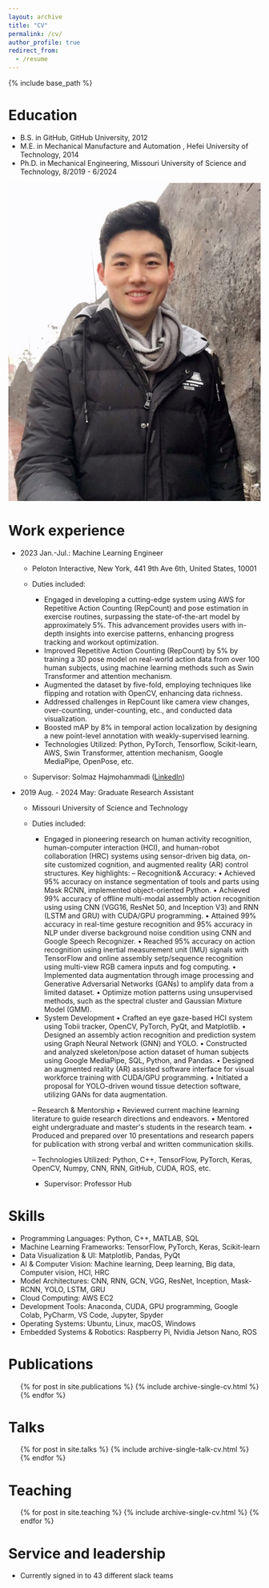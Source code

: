 ```yaml
---
layout: archive
title: "CV"
permalink: /cv/
author_profile: true
redirect_from:
  - /resume
---
```


{% include base_path %}

Education
======
* B.S. in GitHub, GitHub University, 2012
* M.E. in Mechanical Manufacture and Automation , Hefei University of Technology, 2014
* Ph.D. in Mechanical Engineering, Missouri University of Science and Technology, 8/2019 - 6/2024
<img src="images/haodongchen.jpg" alt="" width="650px"> 


Work experience
======
* 2023 Jan.-Jul.: Machine Learning Engineer
  * Peloton Interactive, New York, 441 9th Ave 6th, United States, 10001
  * Duties included:
    - Engaged in developing a cutting-edge system using AWS for Repetitive Action Counting (RepCount) and pose estimation in exercise routines, surpassing the state-of-the-art model by approximately 5%. This advancement provides users with in-depth insights into exercise patterns, enhancing progress tracking and workout optimization.
    - Improved Repetitive Action Counting (RepCount) by 5% by training a 3D pose model on real-world action data from over 100 human subjects, using machine learning methods such as Swin Transformer and attention mechanism.
    - Augmented the dataset by five-fold, employing techniques like flipping and rotation with OpenCV, enhancing data richness.
    - Addressed challenges in RepCount like camera view changes, over-counting, under-counting, etc., and conducted data visualization.
    - Boosted mAP by 8% in temporal action localization by designing a new point-level annotation with weakly-supervised learning. 
    - Technologies Utilized: Python, PyTorch, Tensorflow, Scikit-learn, AWS, Swin Transformer, attention mechanism, Google MediaPipe, OpenPose, etc.

  * Supervisor: Solmaz Hajmohammadi ([LinkedIn](https://www.linkedin.com/in/solmazhajmohammadi/))


* 2019 Aug. - 2024 May: Graduate Research Assistant
  * Missouri University of Science and Technology
  * Duties included:
    - Engaged in pioneering research on human activity recognition, human-computer interaction (HCI), and human-robot collaboration (HRC) systems using sensor-driven big data, on-site customized cognition, and augmented reality (AR) control structures. Key highlights: 
    – Recognition& Accuracy: 
    • Achieved 95% accuracy on instance segmentation of tools and parts using Mask RCNN, implemented object-oriented Python.
    • Achieved 99% accuracy of offline multi-modal assembly action recognition using using CNN (VGG16, ResNet 50, and Inception V3) and RNN (LSTM and GRU) with CUDA/GPU programming. 
    • Attained 99% accuracy in real-time gesture recognition and 95% accuracy in NLP under diverse background noise condition using CNN and Google Speech Recognizer.
    • Reached 95% accuracy on action recognition using inertial measurement unit (IMU) signals with TensorFlow and online assembly setp/sequence recognition using multi-view RGB camera inputs and fog computing. 
    • Implemented data augmentation through image processing and Generative Adversarial Networks (GANs) to amplify data from a limited dataset.
    • Optimize motion patterns using unsupervised methods, such as the spectral cluster and Gaussian Mixture Model (GMM).
    
    * System Development
    • Crafted an eye gaze-based HCI system using Tobii tracker, OpenCV, PyTorch, PyQt, and Matplotlib.
    • Designed an assembly action recognition and prediction system using Graph Neural Network (GNN) and YOLO.
    • Constructed and analyzed skeleton/pose action dataset of human subjects using Google MediaPipe, SQL, Python, and Pandas.
    • Designed an augmented reality (AR) assisted software interface for visual workforce training with CUDA/GPU programming.
    • Initiated a proposal for YOLO-driven wound tissue detection software, utilizing GANs for data augmentation.
    
    – Research & Mentorship
    • Reviewed current machine learning literature to guide research directions and endeavors.
    • Mentored eight undergraduate and master's students in the research team.
    • Produced and prepared over 10 presentations and research papers for publication with strong verbal and written communication skills.
    
    – Technologies Utilized: Python, C++, TensorFlow, PyTorch, Keras, OpenCV, Numpy, CNN, RNN, GitHub, CUDA, ROS, etc.
      * Supervisor: Professor Hub
  
Skills
======
* Programming Languages: Python, C++, MATLAB, SQL  
* Machine Learning Frameworks: TensorFlow, PyTorch, Keras, Scikit-learn
* Data Visualization & UI: Matplotlib, Pandas, PyQt
* AI & Computer Vision: Machine learning, Deep learning, Big data, Computer vision, HCI, HRC
* Model Architectures: CNN, RNN, GCN, VGG, ResNet, Inception, Mask-RCNN, YOLO, LSTM, GRU
* Cloud Computing: AWS EC2
*  Development Tools: Anaconda, CUDA, GPU programming, Google Colab, PyCharm, VS Code, Jupyter, Spyder
*  Operating Systems: Ubuntu, Linux, macOS, Windows
*  Embedded Systems & Robotics: Raspberry Pi, Nvidia Jetson Nano, ROS                     


Publications
======
  <ul>{% for post in site.publications %}
    {% include archive-single-cv.html %}
  {% endfor %}</ul>
  
Talks
======
  <ul>{% for post in site.talks %}
    {% include archive-single-talk-cv.html %}
  {% endfor %}</ul>
  
Teaching
======
  <ul>{% for post in site.teaching %}
    {% include archive-single-cv.html %}
  {% endfor %}</ul>
  
Service and leadership
======
* Currently signed in to 43 different slack teams
